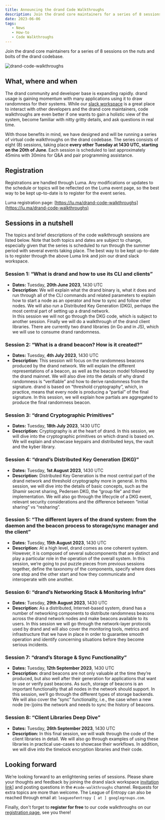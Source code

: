 ```yaml
---
title: Announcing the drand Code Walkthroughs
description: Join the drand core maintainers for a series of 8 sessions on the nuts and bolts of the drand codebase.
date: 2023-06-06
tags:
   - News
   - How-to
   - Code Walkthroughs
---
```

Join the drand core maintainers for a series of 8 sessions on the nuts and bolts of the drand codebase.
<!-- truncate -->

![drand-code-walkthroughs](/images/drand-code-walkthroughs.png)

## What, where and when

The drand community and developer base is expanding rapidly. drand usage is gaining momentum with many applications using it to draw randomness for their systems. While our [slack workspace](https://join.slack.com/t/drandworkspace/shared_invite/zt-19u4rf6if-bf7lxIvF2zYn4~TrBwfkiA) is a great place to interact with other developers and the drand core maintainers, code walkthroughs are even better if one wants to gain a holistic view of the system, become familiar with nitty gritty details, and ask questions in real time.

With those benefits in mind, we have designed and will be running a series of virtual code walkthroughs on the drand codebase. The series consists of eight (8) sessions, taking place **every other Tuesday at 1430 UTC, starting on the 20th of June**. Each session is scheduled to last approximately 45mins with 30mins for Q&A and pair programming assistance.

## Registration

Registrations are handled through Luma. Any modifications or updates to the schedule or topics will be reflected on the Luma event page, so the best way to be kept up-to-date is to register for the event series.

Luma registration page: [https://lu.ma/drand-code-walkthroughs](https://lu.ma/drand-code-walkthroughs)


## Sessions in a nutshell

The topics and brief descriptions of the code walkthrough sessions are listed below. Note that both topics and dates are subject to change, especially given that the series is scheduled to run through the summer period with several events taking place. The best way to be kept up-to-date is to register through the above Luma link and join our drand slack workspace.

### **Session 1: “What is drand and how to use its CLI and clients”**

- **Dates:** Tuesday, **20th June 2023**, 1430 UTC
- **Description:** We will explain what the drand binary is, what it does and run through all of the CLI commands and related parameters to explain how to start a node as an operator and how to sync and follow other nodes. We will also run a Distributed Key Generation (DKG), perhaps the most central part of setting up a drand network.  
In this session we will not go through the DKG code, which is subject to another session.
Finally we will do a walkthrough of the drand client libraries. There are currently two drand libraries (in Go and in JS), which we will use to consume drand randomness.

### **Session 2: “What is a drand beacon? How is it created?”**

- **Dates:** Tuesday, **4th July 2023**, 1430 UTC
- **Description:** This session will focus on the randomness beacons produced by the drand network. We will explain the different representations of a beacon, as well as the beacon model followed by the drand mainnet. We will also dive into the details of why drand randomness is “verifiable” and how to derive randomness from the signature. drand is based on “threshold cryptography”, which, in practice, means that every node is producing a “partial” of the final signature. In this session, we will explain how partials are aggregated to produce the final randomness beacon.

### **Session 3: “drand Cryptographic Primitives”**

- **Dates:** Tuesday, **18th July 2023**, 1430 UTC
- **Description:** Cryptography is at the heart of drand. In this session, we will dive into the cryptographic primitives on which drand is based on. We will explain and showcase keypairs and distributed keys, the vault and the kyber library.

### **Session 4: “drand’s Distributed Key Generation (DKG)”**

- **Dates:** Tuesday, **1st August 2023**, 1430 UTC
- **Description:** Distributed Key Generation is the most central part of the drand network and threshold cryptography more in general. In this session, we will dive into the details of basic concepts, such as the Shamir secret sharing, Pedersen DKG, the “group file” and their implementation. We will also go through the lifecycle of a DKG event, relevant security considerations and the difference between “initial sharing” vs “resharing”.

### **Session 5: “The different layers of the drand system: from the daemon and the beacon process to storage/sync manager and the client”**

- **Dates:** Tuesday, **15th August 2023**, 1430 UTC
- **Description:** At a high level, drand comes as one coherent system. However, it is composed of several subcomponents that are distinct and play a particular role in the operation of the overall system. In this session, we’re going to put puzzle pieces from previous sessions together, define the taxonomy of the components, specify where does one stop and the other start and how they communicate and interoperate with one another.

### **Session 6: “drand’s Networking Stack & Monitoring Infra”**

- **Dates:** Tuesday, **29th August 2023**, 1430 UTC
- **Description:** As a distributed, Internet-based system, drand has a number of networking components to distribute randomness beacons across the drand network nodes and make beacons available to its users. In this session we will go through the network-layer protocols used by drand and will also cover the monitoring tools, metrics and infrastructure that we have in place in order to guarantee smooth operation and identify concerning situations before they become serious incidents.

### **Session 7: “drand’s Storage & Sync Functionality”**

- **Dates:** Tuesday, **12th September 2023**, 1430 UTC
- **Description:** drand beacons are not only valuable at the time they’re produced, but also well after their generation for applications that want to use or verify past beacons. As such, storage of beacons is an important functionality that all nodes in the network should support. In this session, we’ll go through the different types of storage backends. We will also cover the “sync” functionality, i.e., the case when a new node (re-)joins the network and needs to sync the history of beacons.

### **Session 8: “Client Libraries Deep Dive”**

- **Dates:** Tuesday, **26th September 2023**, 1430 UTC
- **Description:** In this final session, we will walk through the code of the client libraries in detail. We will also go through examples of using these libraries in practical use-cases to showcase their workflows. In addition, we will dive into the timelock encryption libraries and their code.

## Looking forward

We’re looking forward to an enlightening series of sessions. Please share your thoughts and feedback by joining the drand slack workspace [invitation link](https://join.slack.com/t/drandworkspace/shared_invite/zt-19u4rf6if-bf7lxIvF2zYn4~TrBwfkiA)] and posting questions in the `#code-walkthroughs` channel. Requests for extra topics are more than welcome. The League of Entropy can also be reached through email at: `leagueofentropy [ at ] googlegroups.com`.

Finally, don't forget to **register for free** to our code walkthroughs on our [registration page](https://lu.ma/drand-code-walkthroughs), see you there!
